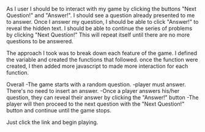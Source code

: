 As I user I should be to interact with my game by clicking the buttons "Next Question!" and "Answer!". I should see a question already presented to me to answer. Once I answer my question, I should be able to click "Answer!" to reveal the hidden text. I should be able to continue the series of problems by clicking "Next Question!" This will repeat itself until there are no more questions to be answered.

The approach I took was to break down each feature of the game.
I defined the variable and created the functions that followed.
once the function were created, I then added more javascript to made more interaction for each function.

Overall
-The game starts with a random question.
-player must answer. There's no need to insert an answer.
-Once a player answers his/her question, they can reveal their answer by clicking the "Answer!" button
-The player will then proceed to the next question with the "Next Question!" button and continue until the game stops.



Just click the link and begin playing.

 <!-- One of my unsolved problem is stoping the extra question and answer loop. -->
